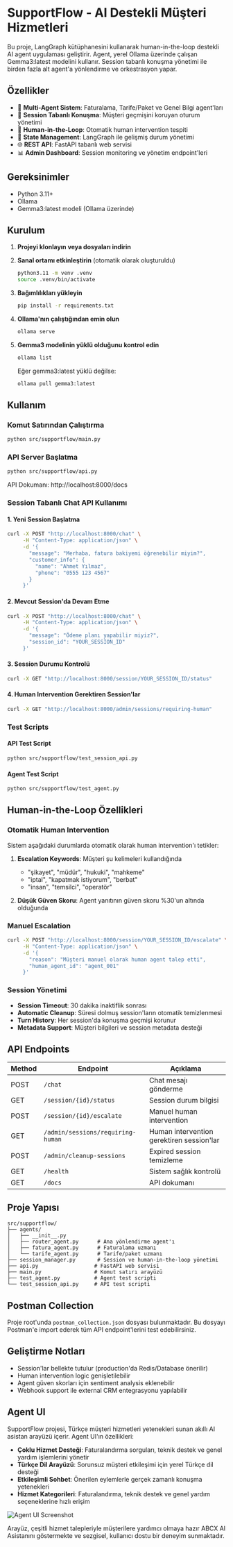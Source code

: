 # SupportFlow - AI Destekli Müşteri Hizmetleri

Bu proje, LangGraph kütüphanesini kullanarak human-in-the-loop destekli AI agent uygulaması geliştirir. Agent, yerel Ollama üzerinde çalışan Gemma3:latest modelini kullanır. Session tabanlı konuşma yönetimi ile birden fazla alt agent'a yönlendirme ve orkestrasyon yapar.

## Özellikler

- 🤖 **Multi-Agent Sistem**: Faturalama, Tarife/Paket ve Genel Bilgi agent'ları
- 💬 **Session Tabanlı Konuşma**: Müşteri geçmişini koruyan oturum yönetimi
- 🚨 **Human-in-the-Loop**: Otomatik human intervention tespiti
- 🔄 **State Management**: LangGraph ile gelişmiş durum yönetimi
- 🌐 **REST API**: FastAPI tabanlı web servisi
- 📊 **Admin Dashboard**: Session monitoring ve yönetim endpoint'leri

## Gereksinimler

- Python 3.11+
- Ollama
- Gemma3:latest modeli (Ollama üzerinde)

## Kurulum

1. **Projeyi klonlayın veya dosyaları indirin**

2. **Sanal ortamı etkinleştirin** (otomatik olarak oluşturuldu)
   ```bash
   python3.11 -m venv .venv
   source .venv/bin/activate
   ```

3. **Bağımlılıkları yükleyin**
   ```bash
   pip install -r requirements.txt
   ```

4. **Ollama'nın çalıştığından emin olun**
   ```bash
   ollama serve
   ```

5. **Gemma3 modelinin yüklü olduğunu kontrol edin**
   ```bash
   ollama list
   ```
   
   Eğer gemma3:latest yüklü değilse:
   ```bash
   ollama pull gemma3:latest
   ```

## Kullanım

### Komut Satırından Çalıştırma

```bash
python src/supportflow/main.py
```

### API Server Başlatma

```bash
python src/supportflow/api.py
```

API Dokumanı: http://localhost:8000/docs

### Session Tabanlı Chat API Kullanımı

#### 1. Yeni Session Başlatma
```bash
curl -X POST "http://localhost:8000/chat" \
     -H "Content-Type: application/json" \
     -d '{
       "message": "Merhaba, fatura bakiyemi öğrenebilir miyim?",
       "customer_info": {
         "name": "Ahmet Yılmaz",
         "phone": "0555 123 4567"
       }
     }'
```

#### 2. Mevcut Session'da Devam Etme
```bash
curl -X POST "http://localhost:8000/chat" \
     -H "Content-Type: application/json" \
     -d '{
       "message": "Ödeme planı yapabilir miyiz?",
       "session_id": "YOUR_SESSION_ID"
     }'
```

#### 3. Session Durumu Kontrolü
```bash
curl -X GET "http://localhost:8000/session/YOUR_SESSION_ID/status"
```

#### 4. Human Intervention Gerektiren Session'lar
```bash
curl -X GET "http://localhost:8000/admin/sessions/requiring-human"
```

### Test Scripts

#### API Test Script
```bash
python src/supportflow/test_session_api.py
```

#### Agent Test Script  
```bash
python src/supportflow/test_agent.py
```

## Human-in-the-Loop Özellikleri

### Otomatik Human Intervention

Sistem aşağıdaki durumlarda otomatik olarak human intervention'ı tetikler:

1. **Escalation Keywords**: Müşteri şu kelimeleri kullandığında
   - "şikayet", "müdür", "hukuki", "mahkeme"
   - "iptal", "kapatmak istiyorum", "berbat"
   - "insan", "temsilci", "operatör"

2. **Düşük Güven Skoru**: Agent yanıtının güven skoru %30'un altında olduğunda

### Manuel Escalation

```bash
curl -X POST "http://localhost:8000/session/YOUR_SESSION_ID/escalate" \
     -H "Content-Type: application/json" \
     -d '{
       "reason": "Müşteri manuel olarak human agent talep etti",
       "human_agent_id": "agent_001"
     }'
```

### Session Yönetimi

- **Session Timeout**: 30 dakika inaktiflik sonrası
- **Automatic Cleanup**: Süresi dolmuş session'ların otomatik temizlenmesi
- **Turn History**: Her session'da konuşma geçmişi korunur
- **Metadata Support**: Müşteri bilgileri ve session metadata desteği

## API Endpoints

| Method | Endpoint | Açıklama |
|--------|----------|----------|
| POST | `/chat` | Chat mesajı gönderme |
| GET | `/session/{id}/status` | Session durum bilgisi |
| POST | `/session/{id}/escalate` | Manuel human intervention |
| GET | `/admin/sessions/requiring-human` | Human intervention gerektiren session'lar |
| POST | `/admin/cleanup-sessions` | Expired session temizleme |
| GET | `/health` | Sistem sağlık kontrolü |
| GET | `/docs` | API dokumanı |

## Proje Yapısı

```
src/supportflow/
├── agents/
│   ├── __init__.py
│   ├── router_agent.py      # Ana yönlendirme agent'ı
│   ├── fatura_agent.py      # Faturalama uzmanı
│   └── tarife_agent.py      # Tarife/paket uzmanı
├── session_manager.py       # Session ve human-in-the-loop yönetimi
├── api.py                  # FastAPI web servisi
├── main.py                 # Komut satırı arayüzü
├── test_agent.py           # Agent test scripti
└── test_session_api.py     # API test scripti
```

## Postman Collection

Proje root'unda `postman_collection.json` dosyası bulunmaktadır. Bu dosyayı Postman'e import ederek tüm API endpoint'lerini test edebilirsiniz.

## Geliştirme Notları

- Session'lar bellekte tutulur (production'da Redis/Database önerilir)
- Human intervention logic genişletilebilir
- Agent güven skorları için sentiment analysis eklenebilir
- Webhook support ile external CRM entegrasyonu yapılabilir

## Agent UI

SupportFlow projesi, Türkçe müşteri hizmetleri yetenekleri sunan akıllı AI asistan arayüzü içerir. Agent UI'ın özellikleri:

- **Çoklu Hizmet Desteği**: Faturalandırma sorguları, teknik destek ve genel yardım işlemlerini yönetir
- **Türkçe Dil Arayüzü**: Sorunsuz müşteri etkileşimi için yerel Türkçe dil desteği
- **Etkileşimli Sohbet**: Önerilen eylemlerle gerçek zamanlı konuşma yetenekleri
- **Hizmet Kategorileri**: Faturalandırma, teknik destek ve genel yardım seçeneklerine hızlı erişim

![Agent UI Screenshot](/agent-ui.png)

Arayüz, çeşitli hizmet talepleriyle müşterilere yardımcı olmaya hazır ABCX AI Asistanını göstermekte ve sezgisel, kullanıcı dostu bir deneyim sunmaktadır.

